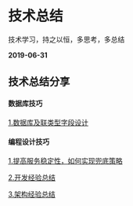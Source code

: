 # 技术总结
技术学习，持之以恒，多思考，多总结

**2019-06-31**

## 技术总结分享
#### 数据库技巧
[1.数据库及联类型字段设计]()

#### 编程设计技巧
[1.提高服务稳定性，如何实现兜底策略]()

[2.开发经验总结](https://github.com/ywang2014/Blog/blob/master/blog/summary/developSummary.md)

[3.架构经验总结](https://github.com/ywang2014/Blog/blob/master/blog/summary/designSummary.md)
